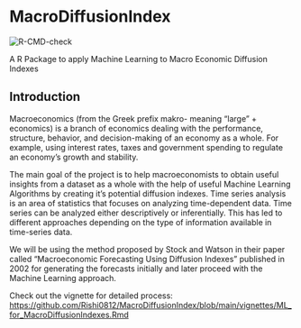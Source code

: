 
<!-- README.md is generated from README.Rmd. Please edit that file -->

# MacroDiffusionIndex

<!-- badges: start -->

![R-CMD-check](https://github.com/Rishi0812/MacroDiffusionIndex/actions/workflows/slack-notify-build.yml/badge.svg)
<!-- badges: end -->

A R Package to apply Machine Learning to Macro Economic Diffusion
Indexes

## Introduction

Macroeconomics (from the Greek prefix makro- meaning “large” +
economics) is a branch of economics dealing with the performance,
structure, behavior, and decision-making of an economy as a whole. For
example, using interest rates, taxes and government spending to regulate
an economy’s growth and stability.

The main goal of the project is to help macroeconomists to obtain useful
insights from a dataset as a whole with the help of useful Machine
Learning Algorithms by creating it’s potential diffusion indexes. Time
series analysis is an area of statistics that focuses on analyzing
time-dependent data. Time series can be analyzed either descriptively or
inferentially. This has led to different approaches depending on the
type of information available in time-series data.

We will be using the method proposed by Stock and Watson in their paper
called “Macroeconomic Forecasting Using Diffusion Indexes” published in
2002 for generating the forecasts initially and later proceed with the
Machine Learning approach.

Check out the vignette for detailed process:
<https://github.com/Rishi0812/MacroDiffusionIndex/blob/main/vignettes/ML_for_MacroDiffusionIndexes.Rmd>

